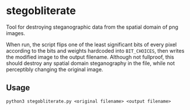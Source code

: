 # stegobliterate
Tool for destroying steganographic data from the spatial domain of png images.

When run, the script flips one of the least significant bits of every pixel according to the bits and weights hardcoded into `BIT_CHOICES`, then writes the modified image to the output filename. Although not fullproof, this should destroy any spatial domain steganography in the file, while not perceptibly changing the original image.

## Usage

```
python3 stegobliterate.py <original filename> <output filename>
```
